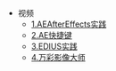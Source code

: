 * 视频
  * [1.AEAfterEffects实践](Video/AEAfterEffects实践)
  * [2.AE快捷键](Video/AE快捷键)
  * [3.EDIUS实践](Video/EDIUS实践)
  * [4.万彩影像大师](Video/万彩影像大师送特别版会员)